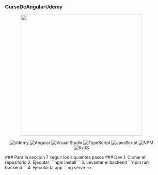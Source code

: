 ### CursoDeAngularUdemy

<p align = "center">
  <img width = "400" heigth = "400" src="https://s42509.pcdn.co/wp-content/uploads/2015/08/AngularJS_google.png">
</p>

<div align="center">

![Udemy](https://img.shields.io/badge/Udemy-A435F0?style=for-the-badge&logo=Udemy&logoColor=white) 
![Angular](https://img.shields.io/badge/angular-%23DD0031.svg?style=for-the-badge&logo=angular&logoColor=white) 
![Visual Studio](https://img.shields.io/badge/Visual%20Studio-5C2D91.svg?style=for-the-badge&logo=visual-studio&logoColor=white)
![TypeScript](https://img.shields.io/badge/typescript-%23007ACC.svg?style=for-the-badge&logo=typescript&logoColor=white)
![JavaScript](https://img.shields.io/badge/javascript-%23323330.svg?style=for-the-badge&logo=javascript&logoColor=%23F7DF1E)
![NPM](https://img.shields.io/badge/NPM-%23CB3837.svg?style=for-the-badge&logo=npm&logoColor=white)
![RxJS](https://img.shields.io/badge/rxjs-%23B7178C.svg?style=for-the-badge&logo=reactivex&logoColor=white)

</div>
### Para la seccion 7 seguir los siquientes pasos
### Dev 
1. Clonar el repositorio
2. Ejecutar ```npm install```
3. Levantar el backend ```npm run backend```
4. Ejecutar la app ```ng serve -o```

